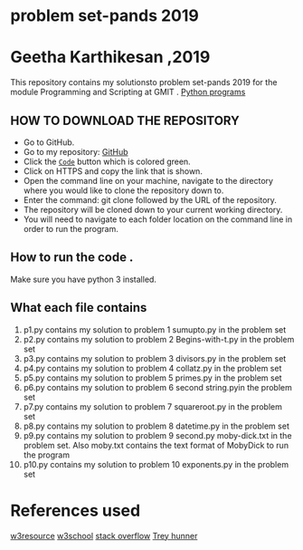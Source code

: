 # problem set-pands 2019
# Geetha Karthikesan ,2019

This repository contains my solutionsto problem set-pands 2019 for the module Programming and Scripting at GMIT .
[Python programs](https://github.com/ianmcloughlin/problems-pands-2019/raw/master/problems.pdf)

 ## HOW TO DOWNLOAD THE REPOSITORY
* Go to GitHub.
* Go to my repository: [GitHub](https://github.com/geetharamson/problemset-pandas.git)
* Click the [`Code`](#code) button which is colored green.
* Click on HTTPS and copy the link that is shown.
* Open the command line on your machine, navigate to the directory where you would like to clone the repository down to.
* Enter the command: git clone followed by the URL of the repository.
* The repository will be cloned down to your current working directory.
* You will need to navigate to each folder location on the command line in order to run the program.

 
 ## How to run the code .
  Make sure you have python 3 installed.

  ## What each file contains

  1. p1.py contains my solution to problem 1 sumupto.py in the problem set
  2. p2.py  contains my solution to problem 2 Begins-with-t.py  in the problem set
  3. p3.py  contains my solution to problem 3  divisors.py in the problem set
  4. p4.py contains my solution to problem 4  collatz.py in the problem set
  5. p5.py  contains my solution to problem 5 primes.py in the problem set 
  6. p6.py  contains my solution to problem 6 second string.pyin the problem set
  7. p7.py contains my solution to problem 7 squareroot.py  in the problem set
  8. p8.py  contains my solution to problem 8  datetime.py in the problem set 
  9. p9.py  contains my solution to problem 9 second.py moby-dick.txt  in the problem set.
      Also moby.txt contains the text format of MobyDick to run the program
  10. p10.py contains my solution to problem 10 exponents.py in the problem set
  

# References used 
 
   [w3resource](https://www.w3resource.com/python-exercises/)
   [w3school](https://www.w3schools.com/python/python_exercises.asp)
   [stack overflow](https://stackoverflow.com)
   [Trey hunner](https://treyhunner.com)
